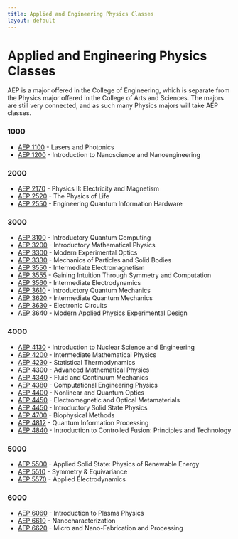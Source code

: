 ```yaml
---
title: Applied and Engineering Physics Classes
layout: default
---
```

<link rel="stylesheet" href="/main.css">

# Applied and Engineering Physics Classes

AEP is a major offered in the College of Engineering, which is separate from the Physics major offered in the College of Arts and Sciences. The majors are still very connected, and as such many Physics majors will take AEP classes. 

### 1000
- [AEP 1100](/classes/aep/AEP1100.html) -  Lasers and Photonics
- [AEP 1200](/classes/aep/AEP1200.html) -  Introduction to Nanoscience and Nanoengineering

### 2000
- [AEP 2170](/classes/phys/PHYS2217.html) - Physics II: Electricity and Magnetism
- [AEP 2520](/classes/aep/AEP2520.html) - The Physics of Life
- [AEP 2550](/classes/aep/AEP2550.html) - Engineering Quantum Information Hardware

### 3000
- [AEP 3100](/classes/aep/AEP3100.html) - Introductory Quantum Computing
- [AEP 3200](/classes/aep/AEP3200.html) - Introductory Mathematical Physics
- [AEP 3300](/classes/phys/PHYS3330.html) - Modern Experimental Optics
- [AEP 3330](/classes/aep/AEP3330.html) - Mechanics of Particles and Solid Bodies
- [AEP 3550](/classes/phys/AEP3550.html) - Intermediate Electromagnetism
- [AEP 3555](/classes/phys/AEP3555.html) - Gaining Intuition Through Symmetry and Computation
- [AEP 3560](/classes/phys/AEP3560.html) - Intermediate Electrodynamics
- [AEP 3610](/classes/phys/AEP3610.html) - Introductory Quantum Mechanics
- [AEP 3620](/classes/phys/AEP3620.html) - Intermediate Quantum Mechanics
- [AEP 3630](/classes/phys/PHYS3360.html) - Electronic Circuits
- [AEP 3640](/classes/phys/AEP3640.html) - Modern Applied Physics Experimental Design

### 4000
- [AEP 4130](/classes/aep/AEP4130.html) - Introduction to Nuclear Science and Engineering
- [AEP 4200](/classes/aep/AEP4200.html) - Intermediate Mathematical Physics
- [AEP 4230](/classes/phys/PHYS4230.html) - Statistical Thermodynamics
- [AEP 4300](/classes/aep/AEP4300.html) - Advanced Mathematical Physics
- [AEP 4340](/classes/aep/AEP4340.html) - Fluid and Continuum Mechanics
- [AEP 4380](/classes/aep/AEP4380.html) - Computational Engineering Physics
- [AEP 4400](/classes/aep/AEP4400.html) - Nonlinear and Quantum Optics
- [AEP 4450](/classes/aep/AEP4450.html) - Electromagnetic and Optical Metamaterials
- [AEP 4450](/classes/phys/PHYS4454.html) - Introductory Solid State Physics
- [AEP 4700](/classes/aep/AEP4700.html) - Biophysical Methods
- [AEP 4812](/classes/phys/PHYS4812.html) - Quantum Information Processing
- [AEP 4840](/classes/aep/AEP4840.html) - Introduction to Controlled Fusion: Principles and Technology

### 5000
- [AEP 5500](/classes/aep/AEP5500.html) - Applied Solid State: Physics of Renewable Energy
- [AEP 5510](/classes/aep/AEP5510.html) - Symmetry & Equivariance
- [AEP 5570](/classes/aep/AEP5570.html) - Applied Electrodynamics

### 6000
- [AEP 6060](/classes/aep/AEP6060.html) - Introduction to Plasma Physics
- [AEP 6610](/classes/aep/AEP6610.html) - Nanocharacterization
- [AEP 6620](/classes/aep/AEP6620.html) - Micro and Nano-Fabrication and Processing
